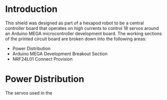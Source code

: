 # Introduction
This shield was designed as part of a hexapod robot to be a central controller board that operates on high currents to control 18 servos around an Arduino MEGA microcontroller development board. The working sections of the printed circuit board are broken down into the following areas:
- Power Distribution
- Arduino MEGA Development Breakout Section
- NRF24L01 Connect Provision

# Power Distribution
The servos used in the 
